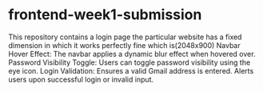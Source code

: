 # frontend-week1-submission
This repository contains a login page 
the particular website has a fixed dimension in which it works perfectly fine which is(2048x900)
Navbar Hover Effect: The navbar applies a dynamic blur effect when hovered over.
Password Visibility Toggle: Users can toggle password visibility using the eye icon.
Login Validation:
Ensures a valid Gmail address is entered.
Alerts users upon successful login or invalid input.
